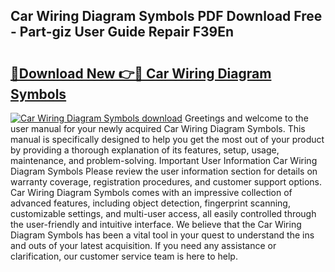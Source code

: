 ## Car Wiring Diagram Symbols PDF Download Free - Part-giz User Guide Repair F39En

# <h2><a href="http://dfpf6z6.blite.top/?on=Car+Wiring+Diagram+Symbols">🔗Download New 👉🔴 Car Wiring Diagram Symbols</a></h2>

[![Car Wiring Diagram Symbols download](https://i.imgur.com/lujVjoI.png)](http://dfpf6z6.blite.top/?on=Car+Wiring+Diagram+Symbols)
Greetings and welcome to the user manual for your newly acquired Car Wiring Diagram Symbols. This manual is specifically designed to help you get the most out of your product by providing a thorough explanation of its features, setup, usage, maintenance, and problem-solving. Important User Information Car Wiring Diagram Symbols Please review the user information section for details on warranty coverage, registration procedures, and customer support options. Car Wiring Diagram Symbols comes with an impressive collection of advanced features, including object detection, fingerprint scanning, customizable settings, and multi-user access, all easily controlled through the user-friendly and intuitive interface. We believe that the Car Wiring Diagram Symbols has been a vital tool in your quest to understand the ins and outs of your latest acquisition. If you need any assistance or clarification, our customer service team is here to help.
